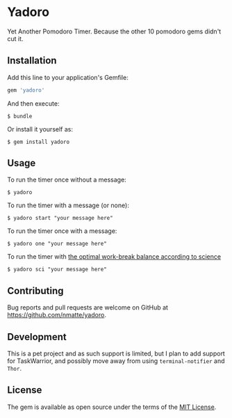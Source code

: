 # Yadoro

Yet Another Pomodoro Timer. Because the other 10 pomodoro gems didn't cut it.

## Installation

Add this line to your application's Gemfile:

```ruby
gem 'yadoro'
```

And then execute:

    $ bundle

Or install it yourself as:

    $ gem install yadoro

## Usage

To run the timer once without a message:

    $ yadoro

To run the timer with a message (or none):

    $ yadoro start "your message here"

To run the timer once with a message:

    $ yadoro one "your message here"

To run the timer with [the optimal work-break balance according to science](https://www.fastcompany.com/3035605/how-to-be-a-success-at-everything/the-exact-amount-of-time-you-should-work-every-day)

    $ yadoro sci "your message here"

## Contributing

Bug reports and pull requests are welcome on GitHub at https://github.com/nmatte/yadoro.


## Development

This is a pet project and as such support is limited, but I plan to add support for TaskWarrior, and possibly move away from using `terminal-notifier` and `Thor`.

## License

The gem is available as open source under the terms of the [MIT License](http://opensource.org/licenses/MIT).
